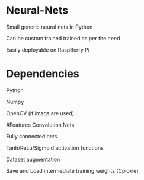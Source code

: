 # Neural-Nets
Small generic neural nets in Python

Can be custom trained trained as per the need

Easily deployable on RaspBerry Pi


# Dependencies 
Python

Numpy

OpenCV (if imags are used)


#Features
Convolution Nets

Fully connected nets

Tanh/ReLu/Sigmoid activation functions

Dataset augmentation

Save and Load intermediate training weights (Cpickle)
